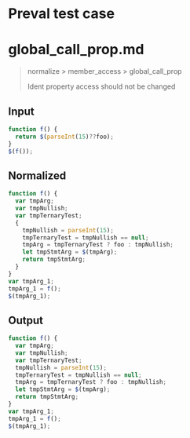 # Preval test case

# global_call_prop.md

> normalize > member_access > global_call_prop
>
> Ident property access should not be changed

## Input

`````js filename=intro
function f() {
  return $(parseInt(15)??foo);
}
$(f());
`````

## Normalized

`````js filename=intro
function f() {
  var tmpArg;
  var tmpNullish;
  var tmpTernaryTest;
  {
    tmpNullish = parseInt(15);
    tmpTernaryTest = tmpNullish == null;
    tmpArg = tmpTernaryTest ? foo : tmpNullish;
    let tmpStmtArg = $(tmpArg);
    return tmpStmtArg;
  }
}
var tmpArg_1;
tmpArg_1 = f();
$(tmpArg_1);
`````

## Output

`````js filename=intro
function f() {
  var tmpArg;
  var tmpNullish;
  var tmpTernaryTest;
  tmpNullish = parseInt(15);
  tmpTernaryTest = tmpNullish == null;
  tmpArg = tmpTernaryTest ? foo : tmpNullish;
  let tmpStmtArg = $(tmpArg);
  return tmpStmtArg;
}
var tmpArg_1;
tmpArg_1 = f();
$(tmpArg_1);
`````
